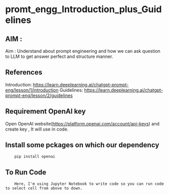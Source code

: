 # promt_engg_Introduction_plus_Guidelines
## AIM : 
Aim : Understand about prompt engineering and how we can ask question to LLM to get answer perfect and structure manner.

## References
  Introduction: https://learn.deeplearning.ai/chatgpt-prompt-eng/lesson/1/introduction
  Guidelines: https://learn.deeplearning.ai/chatgpt-prompt-eng/lesson/2/guidelines

## Requirement OpenAI key
Open OpenAI website(https://platform.openai.com/account/api-keys) and create key , It will use in code.

## Install some pckages on which our dependency

        pip install openai
 
## To Run Code 
        Here, I'm using Jupyter Notebook to write code so you can run code to select cell from above to down.
